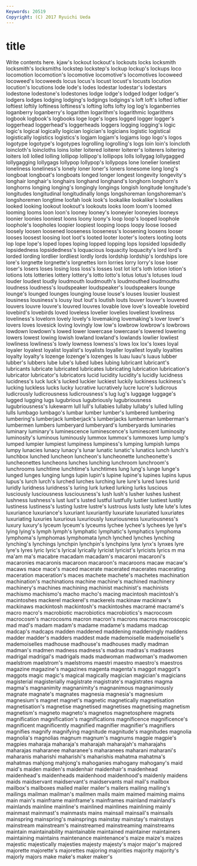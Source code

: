 ```yaml
---
Keywords: 20519 
Copyright: (C) 2017 Ryuichi Ueda
---
```


# title

Write contents here.
kjaw's lockout lockout's lockouts locks locksmith
locksmith's locksmiths lockstep lockstep's lockup lockup's lockups loco locomotion locomotion's
locomotive locomotive's locomotives locoweed locoweed's locoweeds locus locus's locust locust's
locusts locution locution's locutions lode lode's lodes lodestar lodestar's lodestars
lodestone lodestone's lodestones lodge lodge's lodged lodger lodger's lodgers lodges
lodging lodging's lodgings lodgings's loft loft's lofted loftier loftiest loftily
loftiness loftiness's lofting lofts lofty log log's loganberries loganberry loganberry's
logarithm logarithm's logarithmic logarithms logbook logbook's logbooks loge loge's loges
logged logger logger's loggerhead loggerhead's loggerheads loggers logging logging's logic
logic's logical logically logician logician's logicians logistic logistical logistically logistics
logistics's logjam logjam's logjams logo logo's logos logotype logotype's logotypes
logrolling logrolling's logs loin loin's loincloth loincloth's loincloths loins loiter
loitered loiterer loiterer's loiterers loitering loiters loll lolled lolling lollipop
lollipop's lollipops lolls lollygag lollygagged lollygagging lollygags lollypop lollypop's lollypops
lone lonelier loneliest loneliness loneliness's lonely loner loner's loners lonesome
long long's longboat longboat's longboats longed longer longest longevity longevity's
longhair longhair's longhairs longhand longhand's longhorn longhorn's longhorns longing longing's
longingly longings longish longitude longitude's longitudes longitudinal longitudinally longs longshoreman
longshoreman's longshoremen longtime loofah look look's lookalike lookalike's lookalikes looked
looking lookout lookout's lookouts looks loom loom's loomed looming looms
loon loon's looney looney's looneyier looneyies looneys loonier loonies looniest
loons loony loony's loop loop's looped loophole loophole's loopholes loopier
loopiest looping loops loopy loose loosed loosely loosen loosened looseness
looseness's loosening loosens looser looses loosest loosing loot loot's looted
looter looter's looters looting loots lop lope lope's loped lopes
loping lopped lopping lops lopsided lopsidedly lopsidedness lopsidedness's loquacious loquacity
loquacity's lord lord's lorded lording lordlier lordliest lordly lords lordship
lordship's lordships lore lore's lorgnette lorgnette's lorgnettes lorn lorries lorry
lorry's lose loser loser's losers loses losing loss loss's losses
lost lot lot's loth lotion lotion's lotions lots lotteries lottery
lottery's lotto lotto's lotus lotus's lotuses loud louder loudest loudly
loudmouth loudmouth's loudmouthed loudmouths loudness loudness's loudspeaker loudspeaker's loudspeakers lounge
lounge's lounged lounges lounging louse louse's louses lousier lousiest lousiness
lousiness's lousy lout lout's loutish louts louver louver's louvered louvers
louvre louvre's louvred louvres lovable love love's loveable lovebird lovebird's
lovebirds loved loveless lovelier lovelies loveliest loveliness loveliness's lovelorn lovely
lovely's lovemaking lovemaking's lover lover's lovers loves lovesick loving lovingly
low low's lowbrow lowbrow's lowbrows lowdown lowdown's lowed lower lowercase
lowercase's lowered lowering lowers lowest lowing lowish lowland lowland's lowlands
lowlier lowliest lowliness lowliness's lowly lowness lowness's lows lox lox's
loxes loyal loyaler loyalest loyalist loyalist's loyalists loyaller loyallest loyally
loyalties loyalty loyalty's lozenge lozenge's lozenges ls luau luau's luaus
lubber lubber's lubbers lube lube's lubed lubes lubing lubricant lubricant's
lubricants lubricate lubricated lubricates lubricating lubrication lubrication's lubricator lubricator's lubricators
lucid lucidity lucidity's lucidly lucidness lucidness's luck luck's lucked luckier
luckiest luckily luckiness luckiness's lucking luckless lucks lucky lucrative lucratively
lucre lucre's ludicrous ludicrously ludicrousness ludicrousness's lug lug's luggage luggage's
lugged lugging lugs lugubrious lugubriously lugubriousness lugubriousness's lukewarm lull lull's
lullabies lullaby lullaby's lulled lulling lulls lumbago lumbago's lumbar lumber
lumber's lumbered lumbering lumbering's lumberjack lumberjack's lumberjacks lumberman lumberman's lumbermen
lumbers lumberyard lumberyard's lumberyards luminaries luminary luminary's luminescence luminescence's luminescent
luminosity luminosity's luminous luminously lummox lummox's lummoxes lump lump's lumped
lumpier lumpiest lumpiness lumpiness's lumping lumpish lumps lumpy lunacies lunacy
lunacy's lunar lunatic lunatic's lunatics lunch lunch's lunchbox lunched luncheon
luncheon's luncheonette luncheonette's luncheonettes luncheons lunches lunching lunchroom lunchroom's lunchrooms
lunchtime lunchtime's lunchtimes lung lung's lunge lunge's lunged lunges lunging
lungs lupin lupin's lupine lupine's lupines lupins lupus lupus's lurch
lurch's lurched lurches lurching lure lure's lured lures lurid luridly
luridness luridness's luring lurk lurked lurking lurks luscious lusciously lusciousness
lusciousness's lush lush's lusher lushes lushest lushness lushness's lust lust's
lusted lustful lustfully lustier lustiest lustily lustiness lustiness's lusting lustre
lustre's lustrous lusts lusty lute lute's lutes luxuriance luxuriance's luxuriant
luxuriantly luxuriate luxuriated luxuriates luxuriating luxuries luxurious luxuriously luxuriousness luxuriousness's
luxury luxury's lyceum lyceum's lyceums lychee lychee's lychees lye lye's
lying lying's lymph lymph's lymphatic lymphatic's lymphatics lymphoma lymphoma's lymphomas
lymphomata lynch lynched lynches lynching lynching's lynchings lynchpin lynchpin's lynchpins
lynx lynx's lynxes lyre lyre's lyres lyric lyric's lyrical lyrically
lyricist lyricist's lyricists lyrics m ma ma'am ma's macabre macadam
macadam's macaroni macaroni's macaronies macaronis macaroon macaroon's macaroons macaw macaw's
macaws mace mace's maced macerate macerated macerates macerating maceration maceration's
maces machete machete's machetes machination machination's machinations machine machine's machined
machinery machinery's machines machining machinist machinist's machinists machismo machismo's macho
macho's macing macintosh macintosh's macintoshes mackerel mackerel's mackerels mackinaw mackinaw's
mackinaws mackintosh mackintosh's mackintoshes macramé macramé's macro macro's macrobiotic macrobiotics
macrobiotics's macrocosm macrocosm's macrocosms macron macron's macrons macros macroscopic mad
mad's madam madam's madame madame's madams madcap madcap's madcaps madden
maddened maddening maddeningly maddens madder madder's madders maddest made mademoiselle
mademoiselle's mademoiselles madhouse madhouse's madhouses madly madman madman's madmen madness
madness's madras madras's madrases madrigal madrigal's madrigals mads madwoman madwoman's
madwomen maelstrom maelstrom's maelstroms maestri maestro maestro's maestros magazine magazine's
magazines magenta magenta's maggot maggot's maggots magic magic's magical magically
magician magician's magicians magisterial magisterially magistrate magistrate's magistrates magma magma's
magnanimity magnanimity's magnanimous magnanimously magnate magnate's magnates magnesia magnesia's magnesium
magnesium's magnet magnet's magnetic magnetically magnetisation magnetisation's magnetise magnetised magnetises
magnetising magnetism magnetism's magneto magneto's magnetos magnetosphere magnets magnification magnification's
magnifications magnificence magnificence's magnificent magnificently magnified magnifier magnifier's magnifiers magnifies
magnify magnifying magnitude magnitude's magnitudes magnolia magnolia's magnolias magnum magnum's
magnums magpie magpie's magpies maharaja maharaja's maharajah maharajah's maharajahs maharajas
maharanee maharanee's maharanees maharani maharani's maharanis maharishi maharishi's maharishis mahatma
mahatma's mahatmas mahjong mahjong's mahoganies mahogany mahogany's maid maid's maiden
maiden's maidenhair maidenhair's maidenhead maidenhead's maidenheads maidenhood maidenhood's maidenly maidens
maids maidservant maidservant's maidservants mail mail's mailbox mailbox's mailboxes mailed
mailer mailer's mailers mailing mailing's mailings mailman mailman's mailmen mails
maim maimed maiming maims main main's mainframe mainframe's mainframes mainland
mainland's mainlands mainline mainline's mainlined mainlines mainlining mainly mainmast mainmast's
mainmasts mains mainsail mainsail's mainsails mainspring mainspring's mainsprings mainstay mainstay's
mainstays mainstream mainstream's mainstreamed mainstreaming mainstreams maintain maintainability maintainable maintained
maintainer maintainers maintaining maintains maintenance maintenance's maize maize's maizes majestic
majestically majesties majesty majesty's major major's majored majorette majorette's majorettes
majoring majorities majority majority's majorly majors make make's maker maker's
